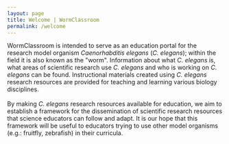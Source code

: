 ```yaml
---
layout: page
title: Welcome | WormClassroom
permalink: /welcome
---
```

WormClassroom is intended to serve as an education portal for the
research model organism *Caenorhabditis elegans* (*C. elegans*); within
the field it is also known as the \"worm\". Information about what *C.
elegans* is, what areas of scientific research use *C. elegans* and who
is working on *C. elegans* can be found. Instructional materials created
using *C. elegans* research resources are provided for teaching and
learning various biology disciplines.\
\
By making *C. elegans* research resources available for education, we
aim to establish a framework for the dissemination of scientific
research resources that science educators can follow and adapt. It is
our hope that this framework will be useful to educators trying to use
other model organisms (e.g.: fruitfly, zebrafish) in their curricula.
